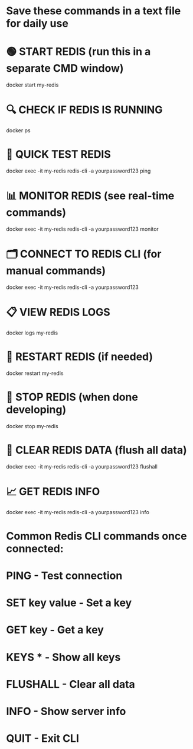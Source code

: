 # Save these commands in a text file for daily use

# 🟢 START REDIS (run this in a separate CMD window)
docker start my-redis

# 🔍 CHECK IF REDIS IS RUNNING
docker ps

# 🧪 QUICK TEST REDIS
docker exec -it my-redis redis-cli -a yourpassword123 ping

# 📊 MONITOR REDIS (see real-time commands)
docker exec -it my-redis redis-cli -a yourpassword123 monitor

# 🗂️ CONNECT TO REDIS CLI (for manual commands)
docker exec -it my-redis redis-cli -a yourpassword123

# 📋 VIEW REDIS LOGS
docker logs my-redis

# 🔄 RESTART REDIS (if needed)
docker restart my-redis

# 🛑 STOP REDIS (when done developing)
docker stop my-redis

# 🧹 CLEAR REDIS DATA (flush all data)
docker exec -it my-redis redis-cli -a yourpassword123 flushall

# 📈 GET REDIS INFO
docker exec -it my-redis redis-cli -a yourpassword123 info

# Common Redis CLI commands once connected:
# PING                    - Test connection
# SET key value           - Set a key
# GET key                 - Get a key
# KEYS *                  - Show all keys
# FLUSHALL               - Clear all data
# INFO                   - Show server info
# QUIT                   - Exit CLI